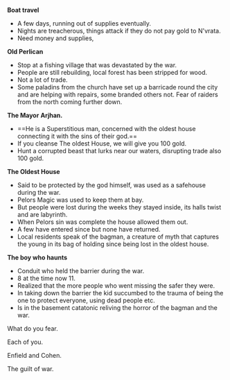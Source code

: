 **Boat travel**
 
- A few days, running out of supplies eventually.
- Nights are treacherous, things attack if they do not pay gold to N'vrata.
- Need money and supplies,
 
**Old Perlican**
 
- Stop at a fishing village that was devastated by the war.
- People are still rebuilding, local forest has been stripped for wood.
- Not a lot of trade.
- Some paladins from the church have set up a barricade round the city and are helping with repairs, some branded others not. Fear of raiders from the north coming further down.
 
**The Mayor** **Arjhan.**
 
- ==He is a Superstitious man, concerned with the oldest house connecting it with the sins of their god.==
- If you cleanse The oldest House, we will give you 100 gold.
- Hunt a corrupted beast that lurks near our waters, disrupting trade also 100 gold.
 
**The Oldest House**
 
- Said to be protected by the god himself, was used as a safehouse during the war.
- Pelors Magic was used to keep them at bay.
- But people were lost during the weeks they stayed inside, its halls twist and are labyrinth.
- When Pelors sin was complete the house allowed them out.
- A few have entered since but none have returned.
- Local residents speak of the bagman, a creature of myth that captures the young in its bag of holding since being lost in the oldest house.
 
**The boy who haunts**
 
- Conduit who held the barrier during the war.
- 8 at the time now 11.
- Realized that the more people who went missing the safer they were.
- In taking down the barrier the kid succumbed to the trauma of being the one to protect everyone, using dead people etc.
- Is in the basement catatonic reliving the horror of the bagman and the war.
   

What do you fear.
   

Each of you.
   

Enfield and Cohen.
   

The guilt of war.